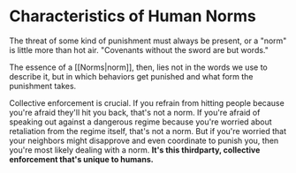 # Characteristics of Human Norms
The threat of some kind of punishment must always be present, or a "norm" is little more than hot air. "Covenants without the sword are but words."

The essence of a [[Norms|norm]], then, lies not in the words we use to describe it, but in which behaviors get punished and what form the punishment takes.

Collective enforcement is crucial. If you refrain from hitting people because you're afraid they'll hit you back, that's not a norm. If you're afraid of speaking out against a dangerous regime because you're worried about retaliation from the regime itself, that's not a norm. But if you're worried that your neighbors might disapprove and even coordinate to punish you, then you're most likely dealing with a norm. **It's this thirdparty, collective enforcement that's unique to humans.**